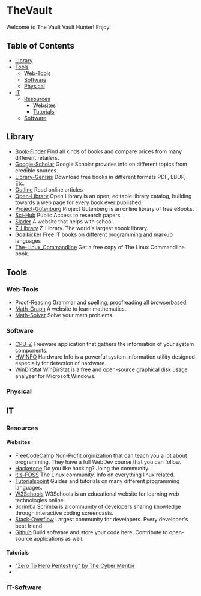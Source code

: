 # TheVault

Welcome to The Vault Vault Hunter! Enjoy!

## Table of Contents
  - [Library](#library)
  - [Tools](#tools)
    - [Web-Tools](#web-tools)
    - [Software](#software)
    - [Physical](#physical)
  - [IT](#it)
    - [Resources](#resources)
      - [Websites](#websites)
      - [Tutorials](#tutorials)
    - [Software](#it-software)
  


## Library
  - [Book-Finder](https://www.bookfinder.com/) Find all kinds of books and compare prices from many different retailers.
  - [Google-Scholar](https://scholar.google.com/) Google Scholar provides info on different topics from credible sources.
  - [Library-Genisis](http://libgen.rs/) Download free books in different formats PDF, EBUP, Etc.
  - [Outline](https://outline.com/) Read online articles
  - [Open-Library](https://openlibrary.org/) Open Library is an open, editable library catalog, building towards a web page for every book ever published.
  - [Project-Gutenburg](http://www.gutenberg.org/wiki/Main_Page) Project Gutenberg is an online library of free eBooks.
  - [Sci-Hub](https://sci-hub.tw/) Public Access to research papers.
  - [Slader](https://www.slader.com/) A website that helps with school.
  - [Z-Library](https://z-lib.org/) Z-Library. The world's largest ebook library.
  - [Goalkicker](https://goalkicker.com/) Free IT books on different programming and markup languages
  - [The-Linux_Commandline](http://linuxcommand.org/) Get a free copy of The Linux Commandline book.
  

## Tools

### Web-Tools
  - [Proof-Reading](https://www.paperrater.com/) Grammar and spelling, proofreading all browserbased.
  - [Math-Graph](https://www.desmos.com/) A website to learn mathematics.
  - [Math-Solver](https://www.mathway.com/Algebra) Solve your math problems.
  
### Software
  - [CPU-Z](https://www.cpuid.com/softwares/cpu-z.html) Freeware application that gathers the information of your system components.
  - [HWINFO](https://www.hwinfo.com/) Hardware Info is a powerful system information utility designed especially for detection of hardware.
  - [WinDirStat](https://windirstat.net) WinDirStat is a free and open-source graphical disk usage analyzer for Microsoft Windows.
  
### Physical

## IT

### Resources
#### Websites
  - [FreeCodeCamp](https://www.freecodecamp.org) Non-Profit orginization that can teach you a lot about programming. They have a full WebDev course that you can follow.
  - [Hackerone](https://www.hackerone.com/) Do you like hacking? Joing the community.
  - [it's-FOSS](https://itsfoss.com/) The Linux community. Info on everything linux related.
  - [Tutorialspoint](https://www.tutorialspoint.com/) Guides and tutorials on many different programming languages.
  - [W3Schools](https://www.w3schools.com/) W3Schools is an educational website for learning web technologies online.
  - [Scrimba](https://scrimba.com/) Scrimba is a community of developers sharing knowledge through interactive coding screencasts.
  - [Stack-Overflow](https://stackoverflow.com/) Largest community for developers. Every developer's best friend.
  - [Github](https://github.com/) Build software and store your code here. Contribute to open-source applications as well.
  
#### Tutorials
  - ["Zero To Hero Pentesting" by The Cyber Mentor](https://www.youtube.com/watch?v=qlK174d_uu8&list=PLLKT__MCUeiwBa7d7F_vN1GUwz_2TmVQj)
  - 

### IT-Software



